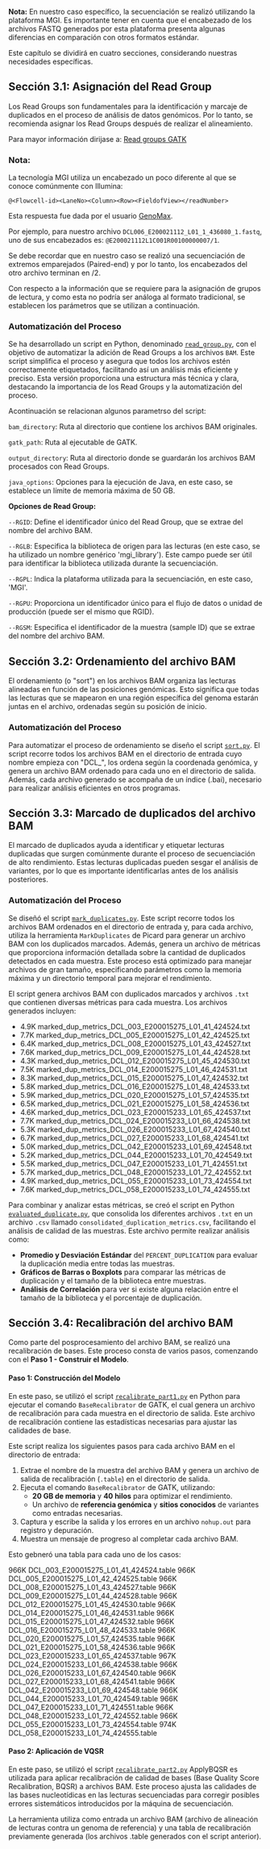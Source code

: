 **Nota:** En nuestro caso específico, la secuenciación se realizó utilizando la plataforma MGI. Es importante tener en cuenta que el encabezado de los archivos FASTQ generados por esta plataforma presenta algunas diferencias en comparación con otros formatos estándar.

Este capítulo se dividirá en cuatro secciones, considerando nuestras necesidades específicas.

## Sección 3.1: Asignación del Read Group

Los Read Groups son fundamentales para la identificación y marcaje de duplicados en el proceso de análisis de datos genómicos. Por lo tanto, se recomienda asignar los Read Groups después de realizar el alineamiento.

Para mayor información dirijase a: [Read groups GATK](https://gatk.broadinstitute.org/hc/en-us/articles/360035890671-Read-groups)

### Nota:

La tecnología MGI utiliza un encabezado un poco diferente al que se conoce comúnmente con Illumina:

`@<Flowcell-id><LaneNo><Column><Row><FieldofView></readNumber>`

Esta respuesta fue dada por el usuario [GenoMax](https://www.seqanswers.com/forum/sequencing-technologies-companies/mgiseq-fka-complete-genomics/326115-g400-fastq-header-description).

Por ejemplo, para nuestro archivo `DCL006_E200021112_L01_1_436080_1.fastq`, uno de sus encabezados es: `@E200021112L1C001R00100000007/1`.

Se debe recordar que en nuestro caso se realizó una secuenciación de extremos emparejados (Paired-end) y por lo tanto, los encabezados del otro archivo terminan en /2.

Con respecto a la información que se requiere para la asignación de grupos de lectura, y como esta no podría ser análoga al formato tradicional, se establecen los parámetros que se utilizan a continuación.


### Automatización del Proceso
Se ha desarrollado un script en Python, denominado [`read_group.py`](read_group.py), con el objetivo de automatizar la adición de Read Groups a los archivos `BAM`. Este script simplifica el proceso y asegura que todos los archivos estén correctamente etiquetados, facilitando así un análisis más eficiente y preciso. Esta versión proporciona una estructura más técnica y clara, destacando la importancia de los Read Groups y la automatización del proceso.

Acontinuación se relacionan algunos parametrso del script: 

`bam_directory`: Ruta al directorio que contiene los archivos BAM originales.

`gatk_path`: Ruta al ejecutable de GATK.

`output_directory`: Ruta al directorio donde se guardarán los archivos BAM procesados con Read Groups.

`java_options`: Opciones para la ejecución de Java, en este caso, se establece un límite de memoria máxima de 50 GB.

**Opciones de Read Group:**

`--RGID`: Define el identificador único del Read Group, que se extrae del nombre del archivo BAM.

`--RGLB`: Especifica la biblioteca de origen para las lecturas (en este caso, se ha utilizado un nombre genérico 'mgi_library'). Este campo puede ser útil para identificar la biblioteca utilizada durante la secuenciación.

`--RGPL`: Indica la plataforma utilizada para la secuenciación, en este caso, 'MGI'.

`--RGPU`: Proporciona un identificador único para el flujo de datos o unidad de producción (puede ser el mismo que RGID).

`--RGSM`: Especifica el identificador de la muestra (sample ID) que se extrae del nombre del archivo BAM.

## Sección 3.2: Ordenamiento del archivo BAM

El ordenamiento (o "sort") en los archivos BAM organiza las lecturas alineadas en función de las posiciones genómicas. Esto significa que todas las lecturas que se mapearon en una región específica del genoma estarán juntas en el archivo, ordenadas según su posición de inicio.

### Automatización del Proceso

Para automatizar el proceso de ordenamiento se diseño el script [`sort.py`](sort.py). El script recorre todos los archivos BAM en el directorio de entrada cuyo nombre empieza con "DCL_", los ordena según la coordenada genómica, y genera un archivo BAM ordenado para cada uno en el directorio de salida. Además, cada archivo generado se acompaña de un índice (.bai), necesario para realizar análisis eficientes en otros programas.

## Sección 3.3: Marcado de duplicados del archivo BAM

El marcado de duplicados ayuda a identificar y etiquetar lecturas duplicadas que surgen comúnmente durante el proceso de secuenciación de alto rendimiento. Estas lecturas duplicadas pueden sesgar el análisis de variantes, por lo que es importante identificarlas antes de los análisis posteriores.

### Automatización del Proceso

Se diseñó el script [`mark_duplicates.py`](mark_duplicates.py). Este script recorre todos los archivos BAM ordenados en el directorio de entrada y, para cada archivo, utiliza la herramienta `MarkDuplicates` de Picard para generar un archivo BAM con los duplicados marcados. Además, genera un archivo de métricas que proporciona información detallada sobre la cantidad de duplicados detectados en cada muestra. Este proceso está optimizado para manejar archivos de gran tamaño, especificando parámetros como la memoria máxima y un directorio temporal para mejorar el rendimiento.

El script genera archivos BAM con duplicados marcados y archivos `.txt` que contienen diversas métricas para cada muestra. Los archivos generados incluyen:

- 4.9K marked_dup_metrics_DCL_003_E200015275_L01_41_424524.txt
- 7.7K marked_dup_metrics_DCL_005_E200015275_L01_42_424525.txt
- 6.4K marked_dup_metrics_DCL_008_E200015275_L01_43_424527.txt
- 7.6K marked_dup_metrics_DCL_009_E200015275_L01_44_424528.txt
- 4.3K marked_dup_metrics_DCL_012_E200015275_L01_45_424530.txt
- 7.5K marked_dup_metrics_DCL_014_E200015275_L01_46_424531.txt
- 8.3K marked_dup_metrics_DCL_015_E200015275_L01_47_424532.txt
- 5.8K marked_dup_metrics_DCL_016_E200015275_L01_48_424533.txt
- 5.9K marked_dup_metrics_DCL_020_E200015275_L01_57_424535.txt
- 6.5K marked_dup_metrics_DCL_021_E200015275_L01_58_424536.txt
- 4.6K marked_dup_metrics_DCL_023_E200015233_L01_65_424537.txt
- 7.7K marked_dup_metrics_DCL_024_E200015233_L01_66_424538.txt
- 5.3K marked_dup_metrics_DCL_026_E200015233_L01_67_424540.txt
- 6.7K marked_dup_metrics_DCL_027_E200015233_L01_68_424541.txt
- 5.0K marked_dup_metrics_DCL_042_E200015233_L01_69_424548.txt
- 5.2K marked_dup_metrics_DCL_044_E200015233_L01_70_424549.txt
- 5.5K marked_dup_metrics_DCL_047_E200015233_L01_71_424551.txt
- 5.7K marked_dup_metrics_DCL_048_E200015233_L01_72_424552.txt
- 4.9K marked_dup_metrics_DCL_055_E200015233_L01_73_424554.txt
- 7.6K marked_dup_metrics_DCL_058_E200015233_L01_74_424555.txt


Para combinar y analizar estas métricas, se creó el script en Python [`evaluated_duplicate.py`](evaluated_duplicate.py), que consolida los diferentes archivos `.txt` en un archivo `.csv` llamado `consolidated_duplication_metrics.csv`, facilitando el análisis de calidad de las muestras. Este archivo permite realizar análisis como:

- **Promedio y Desviación Estándar** del `PERCENT_DUPLICATION` para evaluar la duplicación media entre todas las muestras.
- **Gráficos de Barras o Boxplots** para comparar las métricas de duplicación y el tamaño de la biblioteca entre muestras.
- **Análisis de Correlación** para ver si existe alguna relación entre el tamaño de la biblioteca y el porcentaje de duplicación.


## Sección 3.4: Recalibración del archivo BAM

Como parte del posprocesamiento del archivo BAM, se realizó una recalibración de bases. Este proceso consta de varios pasos, comenzando con el **Paso 1 - Construir el Modelo**.

#### Paso 1: Construcción del Modelo
En este paso, se utilizó el script [`recalibrate_part1.py`](recalibrate_part1.py) en Python para ejecutar el comando `BaseRecalibrator` de GATK, el cual genera un archivo de recalibración para cada muestra en el directorio de salida. Este archivo de recalibración contiene las estadísticas necesarias para ajustar las calidades de base.

Este script realiza los siguientes pasos para cada archivo BAM en el directorio de entrada:

1. Extrae el nombre de la muestra del archivo BAM y genera un archivo de salida de recalibración (`.table`) en el directorio de salida.
2. Ejecuta el comando `BaseRecalibrator` de GATK, utilizando:
   - **20 GB de memoria** y **40 hilos** para optimizar el rendimiento.
   - Un archivo de **referencia genómica** y **sitios conocidos** de variantes como entradas necesarias.
3. Captura y escribe la salida y los errores en un archivo `nohup.out` para registro y depuración.
4. Muestra un mensaje de progreso al completar cada archivo BAM.

Esto gebneró una tabla para cada uno de los casos:

966K DCL_003_E200015275_L01_41_424524.table
966K DCL_005_E200015275_L01_42_424525.table
966K DCL_008_E200015275_L01_43_424527.table
966K DCL_009_E200015275_L01_44_424528.table
966K DCL_012_E200015275_L01_45_424530.table
966K DCL_014_E200015275_L01_46_424531.table
966K DCL_015_E200015275_L01_47_424532.table
966K DCL_016_E200015275_L01_48_424533.table
966K DCL_020_E200015275_L01_57_424535.table
966K DCL_021_E200015275_L01_58_424536.table
966K DCL_023_E200015233_L01_65_424537.table
967K DCL_024_E200015233_L01_66_424538.table
966K DCL_026_E200015233_L01_67_424540.table
966K DCL_027_E200015233_L01_68_424541.table
966K DCL_042_E200015233_L01_69_424548.table
966K DCL_044_E200015233_L01_70_424549.table
966K DCL_047_E200015233_L01_71_424551.table
966K DCL_048_E200015233_L01_72_424552.table
966K DCL_055_E200015233_L01_73_424554.table
974K DCL_058_E200015233_L01_74_424555.table

#### Paso 2: Aplicación de VQSR
En este paso, se utilizó el script [`recalibrate_part2.py`](recalibrate_part2.py) ApplyBQSR es utilizada para aplicar recalibración de calidad de bases (Base Quality Score Recalibration, BQSR) a archivos BAM. Este proceso ajusta las calidades de las bases nucleotídicas en las lecturas secuenciadas para corregir posibles errores sistemáticos introducidos por la máquina de secuenciación.

La herramienta utiliza como entrada un archivo BAM (archivo de alineación de lecturas contra un genoma de referencia) y una tabla de recalibración previamente generada (los archivos .table generados con el script anterior).






